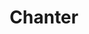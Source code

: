 ---
layout: hero
title: Chanter
spec: Psyker
class: Supporter
skill:
    name: Gospel
    description: Gives additional energy regeneration to all nearb friendly heroes.
    stats:
        Cooldown: 60s
        Radius: 15
        Energy Regen: 4/7/10 per sec
---